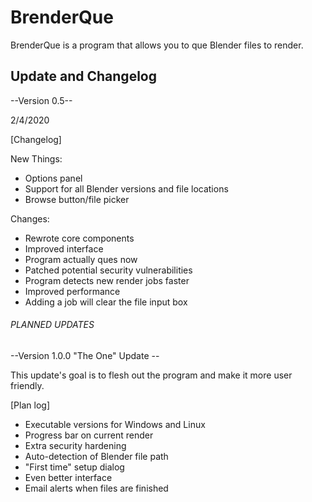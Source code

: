 # BrenderQue
BrenderQue is a program that allows you to que Blender files to render.


## Update and Changelog ##
--Version 0.5--

2/4/2020

[Changelog]

New Things:
 + Options panel
 + Support for all Blender versions and file locations
 + Browse button/file picker
 
Changes:
 + Rewrote core components
 + Improved interface
 + Program actually ques now
 + Patched potential security vulnerabilities
 + Program detects new render jobs faster
 + Improved performance
 + Adding a job will clear the file input box


###### PLANNED UPDATES #####

--Version 1.0.0 "The One" Update --

This update's goal is to flesh out the program and make it more user friendly.

[Plan log]
 + Executable versions for Windows and Linux
 + Progress bar on current render
 + Extra security hardening
 + Auto-detection of Blender file path
 + "First time" setup dialog
 + Even better interface
 + Email alerts when files are finished
